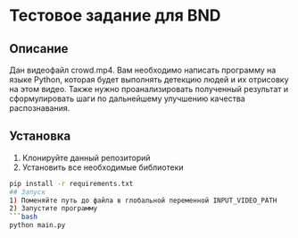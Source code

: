 # Тестовое задание для BND 

## Описание

Дан видеофайл crowd.mp4. Вам необходимо написать программу на языке Python, которая будет выполнять детекцию людей и их отрисовку на этом видео. Также нужно проанализировать полученный результат и сформулировать шаги по дальнейшему улучшению качества распознавания.

## Установка

1) Клонируйте данный репозиторий
2) Установить все необходимые библиотеки

```bash
pip install -r requirements.txt
## Запуск
1) Поменяйте путь до файла в глобальной переменной INPUT_VIDEO_PATH
2) Запустите программу
```bash
python main.py
